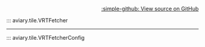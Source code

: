 <div style="text-align: right;" markdown>

[:simple-github: View source on GitHub][GitHub]

  [GitHub]: https://github.com/geospaitial-lab/aviary/blob/main/aviary/tile/tile_fetcher.py

</div>

::: aviary.tile.VRTFetcher

---

::: aviary.tile.VRTFetcherConfig
